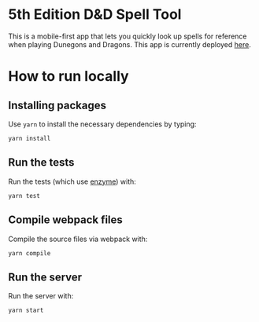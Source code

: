 # 5th Edition D&D Spell Tool

This is a mobile-first app that lets you quickly look up spells for reference when playing Dunegons and Dragons. This app is currently deployed [here](https://spells5thed.herokuapp.com/).

# How to run locally

## Installing packages

Use `yarn` to install the necessary dependencies by typing:

```
yarn install
```

## Run the tests

Run the tests (which use [enzyme](https://github.com/airbnb/enzyme)) with:

```
yarn test
```

## Compile webpack files

Compile the source files via webpack with:

```
yarn compile
```

## Run the server

Run the server with:

```
yarn start
```
